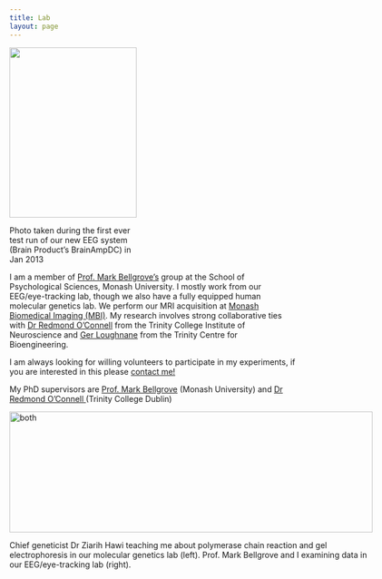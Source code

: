 ```yaml
---
title: Lab
layout: page
---
```

<div id="attachment_85" style="width: 234px" class="wp-caption alignright">
  <img class="size-medium wp-image-85 " alt="" src="http://dpnewman.com/wp-content/uploads/2013/02/2013-02-05-19-41-05.jpg?w=224" width="224" height="300" />
  
  <p class="wp-caption-text">
    Photo taken during the first ever test run of our new EEG system (Brain Product’s BrainAmpDC) in Jan 2013
  </p>
</div>

I am a member of [Prof. Mark Bellgrove’s][1] group at the School of Psychological Sciences, Monash University. I mostly work from our EEG/eye-tracking lab, though we also have a fully equipped human molecular genetics lab. We perform our MRI acquisition at [Monash Biomedical Imaging (MBI)][2]. My research involves strong collaborative ties with [Dr Redmond O’Connell][3] from the Trinity College Institute of Neuroscience and [Ger Loughnane][4]  from the Trinity Centre for Bioengineering.

I am always looking for willing volunteers to participate in my experiments, if you are interested in this please [contact me!][5]

My PhD supervisors are [Prof. Mark Bellgrove][1] (Monash University) and [Dr Redmond O’Connell ][3](Trinity College Dublin)

<div id="attachment_113" style="width: 650px" class="wp-caption alignright">
  <a href="http://dpnewman.com/wp-content/uploads/2013/06/both2.png"><img class=" wp-image-113  " alt="both" src="http://dpnewman.com/wp-content/uploads/2013/06/both2.png?w=640" width="640" height="213" /></a>
  
  <p class="wp-caption-text">
    Chief geneticist Dr Ziarih Hawi teaching me about polymerase chain reaction and gel electrophoresis in our molecular genetics lab (left). Prof. Mark Bellgrove and I examining data in our EEG/eye-tracking lab (right).
  </p>
</div>

 [1]: http://monash.edu/research/people/profiles/profile.html?sid=1985044&pid=6456
 [2]: http://www.mbi.monash.edu.au/
 [3]: http://www.tcd.ie/Neuroscience/partners/PI%20Profiles/Redmond_OConnell.php
 [4]: http://www.mee.tcd.ie/neuraleng/People/Gerard
 [5]: http://dpnewman.com/contact-me-2/